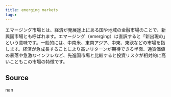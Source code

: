 ```yaml
---
title: emerging markets
tags: 
---
```


エマージング市場とは、経済が発展途上にある国や地域の金融市場のことで、新興国市場とも呼ばれます。エマージング（emerging）は直訳すると「新出現の」という意味です。一般的には、中南米、東南アジア、中東、東欧などの市場を指します。経済が急成長することにより高いリターンが期待できる半面、通貨価値の暴落や急激なインフレなど、先進国市場と比較すると投資リスクが相対的に高いこともこの市場の特徴です。

## Source
nan